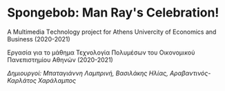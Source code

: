 # Spongebob: Man Ray's Celebration!
Α Μultimedia Τechnology project for Athens Univercity of Economics and Business (2020-2021)

Εργασία για το μάθημα Τεχνολογία Πολυμέσων του Οικονομικού Πανεπιστημίου Αθηνών (2020-2021)

*Δημιουργοί: Μπαταγιάννη Λαμπρινή,
Βασιλάκης Ηλίας,
Αραβαντινός-Καρλάτος Χαράλαμπος*
